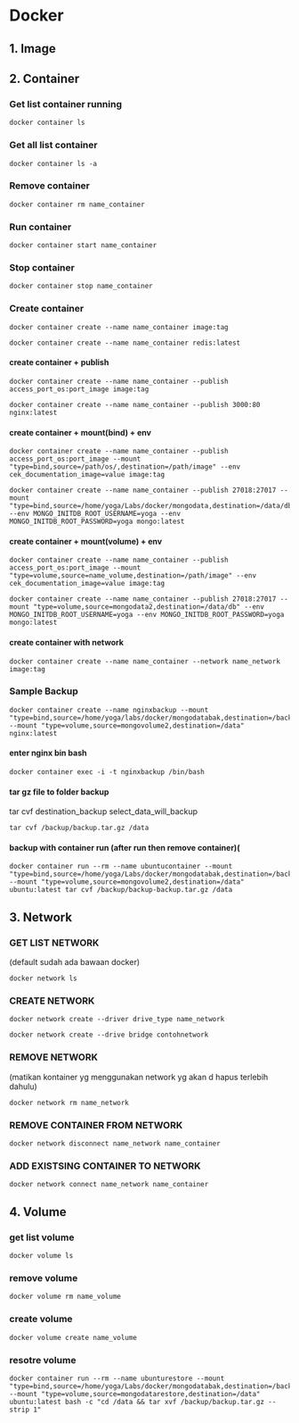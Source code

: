 # Docker
## 1. Image


## 2. Container
### Get list container running
```
docker container ls
```

### Get all list container
```
docker container ls -a
```

### Remove container
```
docker container rm name_container
```

### Run container
```
docker container start name_container
```

### Stop container
```
docker container stop name_container
```

### Create container 
```
docker container create --name name_container image:tag
```
```
docker container create --name name_container redis:latest
```
#### create container + publish
```
docker container create --name name_container --publish access_port_os:port_image image:tag
```
```
docker container create --name name_container --publish 3000:80 nginx:latest
```
#### create container + mount(bind) + env
```
docker container create --name name_container --publish access_port_os:port_image --mount "type=bind,source=/path/os/,destination=/path/image" --env cek_documentation_image=value image:tag
```
```
docker container create --name name_container --publish 27018:27017 --mount "type=bind,source=/home/yoga/Labs/docker/mongodata,destination=/data/db" --env MONGO_INITDB_ROOT_USERNAME=yoga --env MONGO_INITDB_ROOT_PASSWORD=yoga mongo:latest
```
#### create container + mount(volume) + env
```
docker container create --name name_container --publish access_port_os:port_image --mount "type=volume,source=name_volume,destination=/path/image" --env cek_documentation_image=value image:tag
```
```
docker container create --name name_container --publish 27018:27017 --mount "type=volume,source=mongodata2,destination=/data/db" --env MONGO_INITDB_ROOT_USERNAME=yoga --env MONGO_INITDB_ROOT_PASSWORD=yoga mongo:latest
```
#### create container with network
```
docker container create --name name_container --network name_network image:tag
```

### Sample Backup
```
docker container create --name nginxbackup --mount "type=bind,source=/home/yoga/labs/docker/mongodatabak,destination=/backup" --mount "type=volume,source=mongovolume2,destination=/data" nginx:latest
```
#### enter nginx bin bash
```
docker container exec -i -t nginxbackup /bin/bash
```
#### tar gz file to folder backup
tar cvf destination_backup select_data_will_backup
```
tar cvf /backup/backup.tar.gz /data
```
#### backup with container run (after run then remove container)(
```
docker container run --rm --name ubuntucontainer --mount "type=bind,source=/home/yoga/Labs/docker/mongodatabak,destination=/backup" --mount "type=volume,source=mongovolume2,destination=/data" ubuntu:latest tar cvf /backup/backup-backup.tar.gz /data
```


## 3. Network
### GET LIST NETWORK
(default sudah ada bawaan docker)
```
docker network ls
```

### CREATE NETWORK
```
docker network create --driver drive_type name_network
```
```
docker network create --drive bridge contohnetwork
```

### REMOVE NETWORK
(matikan kontainer yg menggunakan network yg akan d hapus terlebih dahulu)
```
docker network rm name_network
```

### REMOVE CONTAINER FROM NETWORK
```
docker network disconnect name_network name_container
```

### ADD EXISTSING CONTAINER TO NETWORK
```
docker network connect name_network name_container
```


## 4. Volume
### get list volume
```
docker volume ls
```

### remove volume
```
docker volume rm name_volume
```

### create volume
```
docker volume create name_volume
```

### resotre volume
```
docker container run --rm --name ubunturestore --mount "type=bind,source=/home/yoga/Labs/docker/mongodatabak,destination=/backup" --mount "type=volume,source=mongodatarestore,destination=/data" ubuntu:latest bash -c "cd /data && tar xvf /backup/backup.tar.gz --strip 1"
```
